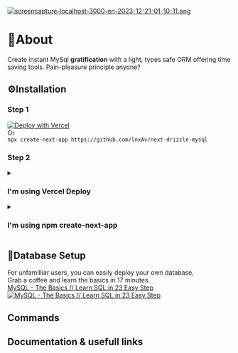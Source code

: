 [![screencapture-localhost-3000-en-2023-12-21-01-10-11.png](https://i.postimg.cc/YqJQLbk2/screencapture-localhost-3000-en-2023-12-21-01-10-11.png)](https://postimg.cc/fJfV67J1)

# 📙About

Create instant MySql **gratification** with a light, types safe ORM offering time saving tools. Pain-pleasure principle anyone?

## ⚙️Installation

### Step 1
[![Deploy with Vercel](https://vercel.com/button)](https://vercel.com/new/clone?repository-url=https%3A%2F%2Fgithub.com%2Fvercel%2Fnext.js%2Ftree%2Fcanary%2Fexamples%2Fhello-world&env=DATABASE_USER,DATABASE_PASSWORD,DATABASE_HOST,DATABASE_PORT,DATABASE_SCHEMA&envDescription=Drizzle%20db%20credentials&project-name=next-drizzle-mysql-starter&repository-name=next-drizzle-mysql-starter&demo-title=Next.js%20-%20Drizzle%20-%20MySQL&demo-description=Create%20instant%20MySql%20gratification%20with%20a%20light%2C%20types%20safe%20ORM&demo-url=https%3A%2F%2Fnext-drizzle-mysql.vercel.app%2Fen&demo-image=https%3A%2F%2Fi.postimg.cc%2FYqJQLbk2%2Fscreencapture-localhost-3000-en-2023-12-21-01-10-11.png)<br/>
Or </br>
`npx create-next-app https://github.com/lnxAv/next-drizzle-mysql`

### Step 2
<details>
<summary><h3>I'm using Vercel Deploy</h3></summary>
1. In your browser, go to your deployment settings > Environment Variables</br>
2. Fill the following variable accordingly </br>
  ( Note: You can separate production & development keys for security reasons ) 
  <pre>DATABASE_USER, DATABASE_PASSWORD, DATABASE_HOST, DATABASE_PORT, DATABASE_SCHEMA</pre>
3. In your project folder type <pre>Vercel env pull</pre>
  ( Note: You can also type "vercel env ls" to list them )
</details>
<details>
<summary><h3>I'm using npm create-next-app</h3></summary>
1. In your project create a `.env.local` file</br>
2. Copy paste and fill accordingly
  <pre>
    # Development variables
    DATABASE_USER="root"
    DATABASE_PASSWORD="admin"
    DATABASE_SCHEMA="database"
    DATABASE_HOST="localhost"
    DATABASE_PORT="3306"
  </pre>
<br><br>
</details>

## 🔰Database Setup
For unfamilliar users, you can easily deploy your own database, </br>
Grab a coffee and learn the basics in 17 minutes. </br>
[MySQL - The Basics // Learn SQL in 23 Easy Step](https://youtu.be/Cz3WcZLRaWc "MySQL - The Basics // Learn SQL in 23 Easy Step") </br>
[![MySQL - The Basics // Learn SQL in 23 Easy Step](http://img.youtube.com/vi/Cz3WcZLRaWc/0.jpg)](https://youtu.be/Cz3WcZLRaWc "MySQL - The Basics // Learn SQL in 23 Easy Step")

## Commands

## Documentation & usefull links
